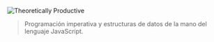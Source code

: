 ![Theoretically Productive](https://img.shields.io/badge/PROGRAMACIÓN_IMPERATIVA-JavaScript-yellow)

> Programación imperativa y estructuras de datos de la mano del lenguaje JavaScript.
